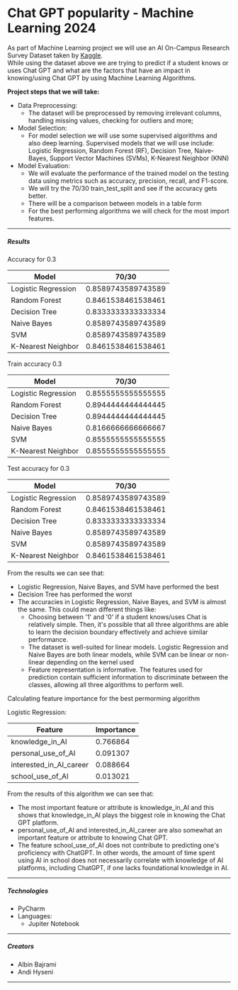 <h1> <b>Chat GPT popularity - Machine Learning 2024</b> </h1>

As part of Machine Learning project we will use an AI On-Campus Research Survey Dataset taken by <a href="https://www.kaggle.com/datasets/trippinglettuce/college-student-ai-use-in-school">Kaggle</a>. </br>
While using the dataset above we are trying to predict if a student knows or uses Chat GPT and what are the factors that have an impact in knowing/using Chat GPT by using Machine Learning Algorithms.


**Project steps that we will take:**

<ul>
  <li>Data Preprocessing:
    <ul>
      <li>The dataset will be preprocessed by removing irrelevant columns, handling missing values, checking for outliers and more;
      </li>
    </ul>
  </li>  
  <li>Model Selection:
    <ul>
      <li>For model selection we will use some supervised algorithms and also deep learning. Supervised models that we will use include: Logistic Regression, Random Forest (RF), Decision Tree, Naive-Bayes, Support Vector Machines (SVMs), K-Nearest Neighbor (KNN)</li>
    </ul>
  </li>
  <li>Model Evaluation:
    <ul>
      <li>We will evaluate the performance of the trained model on the testing data using metrics such as accuracy, precision, recall, and F1-score.</li>
        <li>We will try the 70/30 train_test_split and see if the accuracy gets better.</li>
      <li>There will be a comparison between models in a table form</li>
      <li>For the best performing algorithms we will check for the most import features.</li>
    </ul>
  </li>
</ul> 
<hr>

<h5>Results </h5>
<p> Accuracy for 0.3</p>

Model  | 70/30 
------------- | ------------- 
Logistic Regression  | 0.8589743589743589   
Random Forest  | 0.8461538461538461 
Decision Tree  | 0.8333333333333334
Naive Bayes  | 0.8589743589743589  
SVM  | 0.8589743589743589
K-Nearest Neighbor  | 0.8461538461538461

<p> Train accuracy 0.3</p>

Model  | 70/30 
------------- | -------------  
Logistic Regression  | 0.8555555555555555 
Random Forest  | 0.8944444444444445  
Decision Tree  | 0.8944444444444445
Naive Bayes  | 0.8166666666666667
SVM  | 0.8555555555555555
K-Nearest Neighbor  | 0.8555555555555555

<p> Test accuracy for 0.3</p>

Model  | 70/30 
------------- | ------------- 
Logistic Regression  | 0.8589743589743589
Random Forest  | 0.8461538461538461 
Decision Tree  | 0.8333333333333334
Naive Bayes  | 0.8589743589743589
SVM  | 0.8589743589743589 
K-Nearest Neighbor  | 0.8461538461538461

<p> From the results we can see that:</p>
<ul>
    <li>Logistic Regression, Naive Bayes, and SVM have performed the best</li>
    <li>Decision Tree has performed the worst</li>
    <li>The accuracies in Logistic Regression, Naive Bayes, and SVM is almost the same. This could mean different things like:
        <ul>
            <li>Choosing between '1' and '0' if a student knows/uses Chat is relatively simple. Then, it's possible that all three algorithms are able to learn the decision boundary effectively and achieve similar performance.</li>
            <li>The dataset is well-suited for linear models. Logistic Regression and Naive Bayes are both linear models, while SVM can be linear or non-linear depending on the kernel used</li>
            <li>Feature representation is informative. The features used for prediction contain sufficient information to discriminate between the classes, allowing all three algorithms to perform well.</li>
        </ul>
    </li>
</ul>


<p> Calculating feature importance for the best permorming algorithm </p>

<p> Logistic Regression: </p>

Feature  | Importance  
------------- | -------------  
knowledge_in_AI  | 0.766864  
personal_use_of_AI  | 0.091307 
interested_in_AI_career  | 0.088664 
school_use_of_AI  | 0.013021 

<p>From the results of this algorithm we can see that:</p>
<ul>
    <li>The most important feature or attribute is knowledge_in_AI and this shows that knowledge_in_AI plays the biggest role in knowing the Chat GPT platform.</li>
    <li>personal_use_of_AI and interested_in_AI_career are also somewhat an important feature or attribute to knowing Chat GPT.</li>
    <li>The feature school_use_of_AI does not contribute to predicting one's proficiency with ChatGPT. In other words, the amount of time spent using AI in school does not necessarily correlate with knowledge of AI platforms, including ChatGPT, if one lacks foundational knowledge in AI.</li>
</ul>

<hr>
<h5> Technologies </h5>
<ul> 
    <li> PyCharm </li>
    <li>Languages:
        <ul><li>Jupiter Notebook</li></ul></li>
</ul>
<hr>

<h5>Creators</h5>
<ul>
    <li>Albin Bajrami</li>
    <li>Andi Hyseni</li>
</ul>
<hr>
